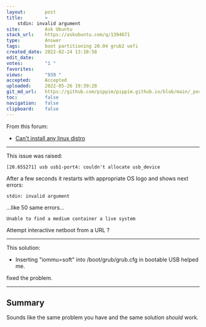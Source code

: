```yaml
---
layout:       post
title:        >
    stdin: invalid argument
site:         Ask Ubuntu
stack_url:    https://askubuntu.com/q/1394671
type:         Answer
tags:         boot partitioning 20.04 grub2 uefi
created_date: 2022-02-24 13:10:58
edit_date:    
votes:        "1 "
favorites:    
views:        "939 "
accepted:     Accepted
uploaded:     2022-05-26 19:39:28
git_md_url:   https://github.com/pippim/pippim.github.io/blob/main/_posts/2022/2022-02-24-stdin_-invalid-argument.md
toc:          false
navigation:   false
clipboard:    false
---
```


From this forum:

- [Can't install any linux distro](https://www.linux.org/threads/cant-install-any-linux-distro.33034/)

---

This issue was raised:

``` 
[20.655271] usb usb1-port4: couldn't allocate usb_device
```

After a few seconds it restarts with appropriate OS logo and shows next errors:

``` 
stdin: invalid argument
```

...like 50 same errors...

``` 
Unable to find a medium container a live system
```
Attempt interactive netboot from a URL ?

---

This solution:

- Inserting "iommu=soft" into /boot/grub/grub.cfg in bootable USB helped me.

fixed the problem.

---

## Summary

Sounds like the same problem you have and the same solution *should* work.
